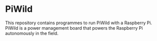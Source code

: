 # PiWild
This repository contains programmes to run PiWild with a Raspberry Pi. PiWild is a power management board that powers the Raspberry Pi autonomously in the field.
